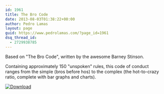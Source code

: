 ```yaml
---
id: 1961
title: The Bro Code
date: 2013-08-03T01:38:22+00:00
author: Pedro Lamas
layout: page
guid: https://www.pedrolamas.com/?page_id=1961
dsq_thread_id:
  - 2729938785
---
```

Based on "The Bro Code", written by the awesome Barney Stinson.

Containing approximately 150 "unspoken" rules, this code of conduct ranges from the simple (bros before hos) to the complex (the hot-to-crazy ratio, complete with bar graphs and charts).

[![Download](wp-content/uploads/2013/08/258x67_WPS_Download_cyan.png)](http://windowsphone.com/s?appid=2f575845-7f15-4de2-acc8-cb68bcf954a7)
